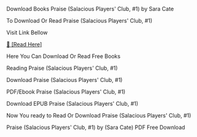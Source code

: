 Download Books Praise (Salacious Players' Club, #1) by Sara Cate

To Download Or Read Praise (Salacious Players' Club, #1)

Visit Link Bellow

[📖 [Read Here]](https://eibooknade.web.app/agotussock/63074721-praise)

Here You Can Download Or Read Free Books

Reading Praise (Salacious Players' Club, #1)

Download Praise (Salacious Players' Club, #1)

PDF/Ebook Praise (Salacious Players' Club, #1)

Download EPUB Praise (Salacious Players' Club, #1)

Now You ready to Read Or Download Praise (Salacious Players' Club, #1)

Praise (Salacious Players' Club, #1) by (Sara Cate) PDF Free Download
